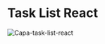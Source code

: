 # Task List React
![Capa-task-list-react](https://user-images.githubusercontent.com/100046543/198361620-3cb57707-fc45-4edd-bfed-5e00750c678b.png)

